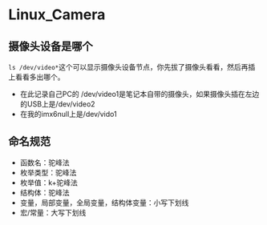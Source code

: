# Linux_Camera
## 摄像头设备是哪个
`ls /dev/video*`这个可以显示摄像头设备节点，你先拔了摄像头看看，然后再插上看看多出哪个。
- 在此记录自己PC的 /dev/video1是笔记本自带的摄像头，如果摄像头插在左边的USB上是/dev/video2
- 在我的imx6null上是/dev/vido1

## 命名规范
- 函数名：驼峰法
- 枚举类型：驼峰法
- 枚举值：k+驼峰法
- 结构体：驼峰法
- 变量，局部变量，全局变量，结构体变量：小写下划线
- 宏/常量：大写下划线